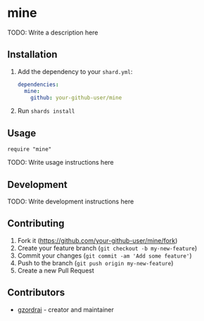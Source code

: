 # mine

TODO: Write a description here

## Installation

1. Add the dependency to your `shard.yml`:

   ```yaml
   dependencies:
     mine:
       github: your-github-user/mine
   ```

2. Run `shards install`

## Usage

```crystal
require "mine"
```

TODO: Write usage instructions here

## Development

TODO: Write development instructions here

## Contributing

1. Fork it (<https://github.com/your-github-user/mine/fork>)
2. Create your feature branch (`git checkout -b my-new-feature`)
3. Commit your changes (`git commit -am 'Add some feature'`)
4. Push to the branch (`git push origin my-new-feature`)
5. Create a new Pull Request

## Contributors

- [gzordrai](https://github.com/your-github-user) - creator and maintainer
